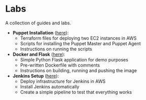 # Labs

A collection of guides and labs.

- **Puppet Installation** ([here](./puppet-installation/)):
    - Terraform files for deploying two EC2 instances in AWS
    - Scripts for installing the Puppet Master and Puppet Agent
    - Instructions on running the scripts
- **Docker and Flask** ([here](./simple-docker-flaskapp/)):
    - Simple Python Flask application for demo purposes
    - Pre-written Dockerfile with comments
    - Instructions on building, running and pushing the image
- **Jenkins Setup** ([here](./jenkins-setup/)):
    - Deploy infrastructure for Jenkins in AWS
    - Install Jenkins automatically
    - Create a simple pipeline to test that everything works
